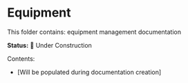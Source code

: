 # Equipment

This folder contains: equipment management documentation

**Status:** 🚧 Under Construction

Contents:
- [Will be populated during documentation creation]
